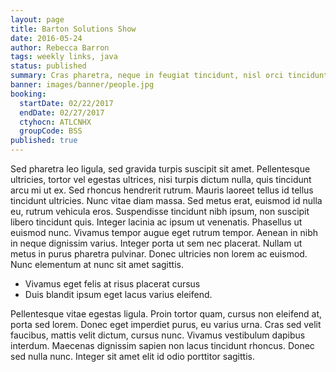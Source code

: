 ```yaml
---
layout: page
title: Barton Solutions Show
date: 2016-05-24
author: Rebecca Barron
tags: weekly links, java
status: published
summary: Cras pharetra, neque in feugiat tincidunt, nisl orci tincidunt nunc.
banner: images/banner/people.jpg
booking:
  startDate: 02/22/2017
  endDate: 02/27/2017
  ctyhocn: ATLCNHX
  groupCode: BSS
published: true
---
```

Sed pharetra leo ligula, sed gravida turpis suscipit sit amet. Pellentesque ultricies, tortor vel egestas ultrices, nisi turpis dictum nulla, quis tincidunt arcu mi ut ex. Sed rhoncus hendrerit rutrum. Mauris laoreet tellus id tellus tincidunt ultricies. Nunc vitae diam massa. Sed metus erat, euismod id nulla eu, rutrum vehicula eros. Suspendisse tincidunt nibh ipsum, non suscipit libero tincidunt quis. Integer lacinia ac ipsum ut venenatis. Phasellus ut euismod nunc. Vivamus tempor augue eget rutrum tempor. Aenean in nibh in neque dignissim varius. Integer porta ut sem nec placerat. Nullam ut metus in purus pharetra pulvinar. Donec ultricies non lorem ac euismod. Nunc elementum at nunc sit amet sagittis.

* Vivamus eget felis at risus placerat cursus
* Duis blandit ipsum eget lacus varius eleifend.

Pellentesque vitae egestas ligula. Proin tortor quam, cursus non eleifend at, porta sed lorem. Donec eget imperdiet purus, eu varius urna. Cras sed velit faucibus, mattis velit dictum, cursus nunc. Vivamus vestibulum dapibus interdum. Maecenas dignissim sapien non lacus tincidunt rhoncus. Donec sed nulla nunc. Integer sit amet elit id odio porttitor sagittis.

